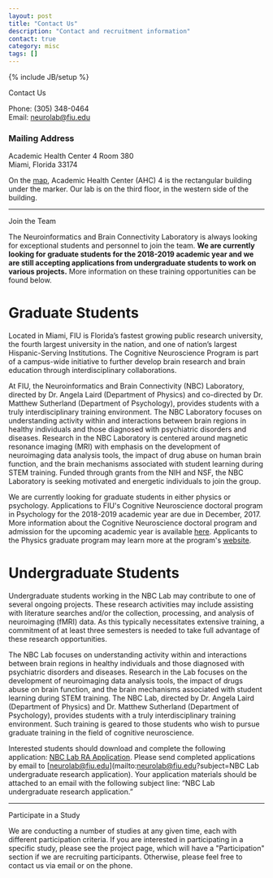 ```yaml
---
layout: post
title: "Contact Us"
description: "Contact and recruitment information"
contact: true
category: misc
tags: []
---
```

{% include JB/setup %}

<a class="anchor" id="contact"></a>

<div class="bigtitle text-center">Contact Us</div>
<div class="bigspacer"></div>

Phone: (305) 348-0464  
Email: [neurolab@fiu.edu](mailto:neurolab@fiu.edu)

### Mailing Address
Academic Health Center 4 Room 380  
Miami, Florida 33174

On the [map], Academic Health Center (AHC) 4 is the rectangular building under the marker. Our lab is on the third floor, in the western side of the building.

[map]: https://www.google.com/maps/place/Academic+Health+Center+4,+Miami,+FL+33174/@25.7593031,-80.3744721,17z/data=!3m1!4b1!4m5!3m4!1s0x88d9bf2e7705ee3f:0x3581f2208ba26078!8m2!3d25.7592828!4d-80.3723193

<hr/>

<a class="anchor" id="join"></a>

<div class="bigtitle text-center">Join the Team</div>
<div class="bigspacer"></div>

The Neuroinformatics and Brain Connectivity Laboratory is always looking for exceptional students and personnel to join the team. **We are currently looking for graduate students for the 2018-2019 academic year and we are still accepting applications from undergraduate students to work on various projects.** More information on these training opportunities can be found below.

# Graduate Students
Located in Miami, FIU is Florida’s fastest growing public research university, the fourth largest university in the nation, and one of nation’s largest Hispanic-Serving Institutions. The Cognitive Neuroscience Program is part of a campus-wide initiative to further develop brain research and brain education through interdisciplinary collaborations.

At FIU, the Neuroinformatics and Brain Connectivity (NBC) Laboratory, directed by Dr. Angela Laird (Department of Physics) and co-directed by Dr. Matthew Sutherland (Department of Psychology), provides students with a truly interdisciplinary training environment. The NBC Laboratory focuses on understanding activity within and interactions between brain regions in healthy individuals and those diagnosed with psychiatric disorders and diseases. Research in the NBC Laboratory is centered around magnetic resonance imaging (MRI) with emphasis on the development of neuroimaging data analysis tools, the impact of drug abuse on human brain function, and the brain mechanisms associated with student learning during STEM training. Funded through grants from the NIH and NSF, the NBC Laboratory is seeking motivated and energetic individuals to join the group.

We are currently looking for graduate students in either physics or psychology. Applications to FIU's Cognitive Neuroscience doctoral program in Psychology for the 2018-2019 academic year are due in December, 2017. More information about the Cognitive Neuroscience doctoral program and admission for the upcoming academic year is available [here](http://cn.fiu.edu). Applicants to the Physics graduate program may learn more at the program's [website](https://physics.fiu.edu/graduate-program/).

# Undergraduate Students
Undergraduate students working in the NBC Lab may contribute to one of several ongoing projects. These research activities may include assisting with literature searches and/or the collection, processing, and analysis of neuroimaging (fMRI) data. As this typically necessitates extensive training, a commitment of at least three semesters is needed to take full advantage of these research opportunities.

The NBC Lab focuses on understanding activity within and interactions between brain regions in healthy individuals and those diagnosed with psychiatric disorders and diseases. Research in the Lab focuses on the development of neuroimaging data analysis tools, the impact of drugs abuse on brain function, and the brain mechanisms associated with student learning during STEM training. The NBC Lab, directed by Dr. Angela Laird (Department of Physics) and Dr. Matthew Sutherland (Department of Psychology), provides students with a truly interdisciplinary training environment. Such training is geared to those students who wish to pursue graduate training in the field of cognitive neuroscience.

Interested students should download and complete the following application: [NBC Lab RA Application](/assets/files/applications/RA_application_NBC_lab.doc). Please send completed applications by email to [neurolab@fiu.edu](mailto:neurolab@fiu.edu?subject=NBC Lab undergraduate research application). Your application materials should be attached to an email with the following subject line: “NBC Lab undergraduate research application.”

<hr/>

<a class="anchor" id="participate"></a>

<div class="bigtitle text-center">Participate in a Study</div>
<div class="bigspacer"></div>

We are conducting a number of studies at any given time, each with different participation criteria. If you are interested in participating in a specific study, please see the project page, which will have a "Participation" section if we are recruiting participants. Otherwise, please feel free to contact us via email or on the phone.
